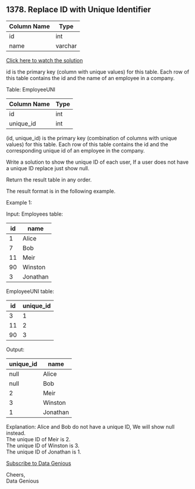 ## 1378. Replace ID with Unique Identifier

| Column Name   | Type    |
| --------------| --------| 
| id            | int     |
| name          | varchar |

[Click here to watch the solution](https://youtu.be/QxQfHGtg-HM)

id is the primary key (column with unique values) for this table.
Each row of this table contains the id and the name of an employee in a company.
 

Table: EmployeeUNI

| Column Name   | Type    |
| --------------| --------| 
| id            | int     |
| unique_id     | int     |


(id, unique_id) is the primary key (combination of columns with unique values) for this table.
Each row of this table contains the id and the corresponding unique id of an employee in the company.
 

Write a solution to show the unique ID of each user, If a user does not have a unique ID replace just show null.

Return the result table in any order.

The result format is in the following example.

 

Example 1:

Input: 
Employees table:

| id | name     |
|----|----------|
| 1  | Alice    |
| 7  | Bob      |
| 11 | Meir     |
| 90 | Winston  |
| 3  | Jonathan |


EmployeeUNI table:

| id | unique_id |
|----|-----------|
| 3  | 1         |
| 11 | 2         |
| 90 | 3         |


Output: 

| unique_id | name     |
|-----------|----------|
| null      | Alice    |
| null      | Bob      |
| 2         | Meir     |
| 3         | Winston  |
| 1         | Jonathan |


Explanation: 
Alice and Bob do not have a unique ID, We will show null instead.</br>
The unique ID of Meir is 2.</br>
The unique ID of Winston is 3.</br>
The unique ID of Jonathan is 1.</br>

[Subscribe to Data Genious](https://www.youtube.com/@DataGenious)</br>

Cheers,</br>
Data Genious
